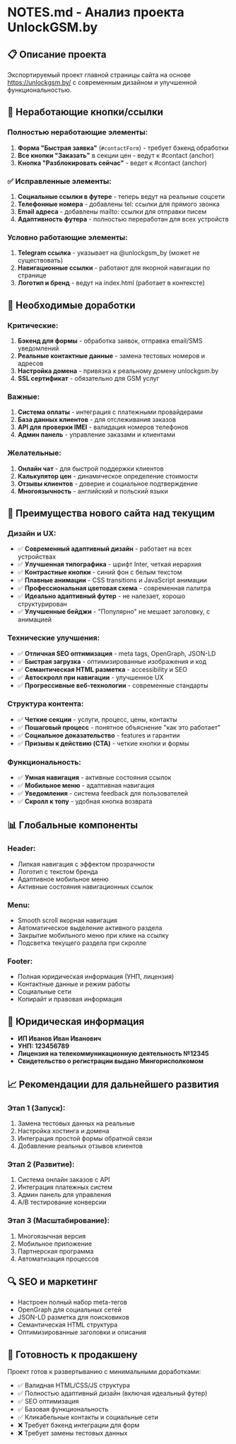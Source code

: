 # NOTES.md - Анализ проекта UnlockGSM.by

## 📋 Описание проекта
Экспортируемый проект главной страницы сайта на основе https://unlockgsm.by/ с современным дизайном и улучшенной функциональностью.

## 🚫 Неработающие кнопки/ссылки

### Полностью неработающие элементы:
1. **Форма "Быстрая заявка"** (`#contactForm`) - требует бэкенд обработки
2. **Все кнопки "Заказать"** в секции цен - ведут к #contact (anchor)
3. **Кнопка "Разблокировать сейчас"** - ведет к #contact (anchor)

### ✅ Исправленные элементы:
1. **Социальные ссылки в футере** - теперь ведут на реальные соцсети
2. **Телефонные номера** - добавлены tel: ссылки для прямого звонка
3. **Email адреса** - добавлены mailto: ссылки для отправки писем
4. **Адаптивность футера** - полностью переработан для всех устройств

### Условно работающие элементы:
1. **Telegram ссылка** - указывает на @unlockgsm_by (может не существовать)
2. **Навигационные ссылки** - работают для якорной навигации по странице
3. **Логотип и бренд** - ведут на index.html (работает в контексте)

## 🔧 Необходимые доработки

### Критические:
1. **Бэкенд для формы** - обработка заявок, отправка email/SMS уведомлений
2. **Реальные контактные данные** - замена тестовых номеров и адресов
3. **Настройка домена** - привязка к реальному домену unlockgsm.by
4. **SSL сертификат** - обязательно для GSM услуг

### Важные:
1. **Система оплаты** - интеграция с платежными провайдерами
2. **База данных клиентов** - для отслеживания заказов
3. **API для проверки IMEI** - валидация номеров телефонов
4. **Админ панель** - управление заказами и клиентами

### Желательные:
1. **Онлайн чат** - для быстрой поддержки клиентов
2. **Калькулятор цен** - динамическое определение стоимости
3. **Отзывы клиентов** - доверие и социальное подтверждение
4. **Многоязычность** - английский и польский языки

## 🎯 Преимущества нового сайта над текущим

### Дизайн и UX:
- ✅ **Современный адаптивный дизайн** - работает на всех устройствах
- ✅ **Улучшенная типографика** - шрифт Inter, четкая иерархия
- ✅ **Контрастные кнопки** - синий фон с белым текстом
- ✅ **Плавные анимации** - CSS transitions и JavaScript анимации
- ✅ **Профессиональная цветовая схема** - современная палитра
- ✅ **Идеально адаптивный футер** - не налезает, хорошо структурирован
- ✅ **Улучшенные бейджи** - "Популярно" не мешает заголовку, с анимацией

### Технические улучшения:
- ✅ **Отличная SEO оптимизация** - meta tags, OpenGraph, JSON-LD
- ✅ **Быстрая загрузка** - оптимизированные изображения и код
- ✅ **Семантическая HTML разметка** - accessibility и SEO
- ✅ **Автоскролл при навигации** - улучшенное UX
- ✅ **Прогрессивные веб-технологии** - современные стандарты

### Структура контента:
- ✅ **Четкие секции** - услуги, процесс, цены, контакты
- ✅ **Пошаговый процесс** - понятное объяснение "как это работает"
- ✅ **Социальное доказательство** - features и гарантии
- ✅ **Призывы к действию (CTA)** - четкие кнопки и формы

### Функциональность:
- ✅ **Умная навигация** - активные состояния ссылок
- ✅ **Мобильное меню** - адаптивная навигация
- ✅ **Уведомления** - система feedback для пользователей
- ✅ **Скролл к топу** - удобная кнопка возврата

## 📊 Глобальные компоненты

### Header:
- Липкая навигация с эффектом прозрачности
- Логотип с текстом бренда
- Адаптивное мобильное меню
- Активные состояния навигационных ссылок

### Menu:
- Smooth scroll якорная навигация
- Автоматическое выделение активного раздела
- Закрытие мобильного меню при клике на ссылку
- Подсветка текущего раздела при скролле

### Footer:
- Полная юридическая информация (УНП, лицензия)
- Контактные данные и режим работы
- Социальные сети
- Копирайт и правовая информация

## 🏢 Юридическая информация
- **ИП Иванов Иван Иванович**
- **УНП: 123456789**
- **Лицензия на телекоммуникационную деятельность №12345**
- **Свидетельство о регистрации выдано Мингорисполкомом**

## 📈 Рекомендации для дальнейшего развития

### Этап 1 (Запуск):
1. Замена тестовых данных на реальные
2. Настройка хостинга и домена
3. Интеграция простой формы обратной связи
4. Добавление реальных отзывов клиентов

### Этап 2 (Развитие):
1. Система онлайн заказов с API
2. Интеграция платежных систем
3. Админ панель для управления
4. A/B тестирование конверсии

### Этап 3 (Масштабирование):
1. Многоязычная версия
2. Мобильное приложение
3. Партнерская программа
4. Автоматизация процессов

## 🔍 SEO и маркетинг
- Настроен полный набор meta-тегов
- OpenGraph для социальных сетей
- JSON-LD разметка для поисковиков
- Семантическая HTML структура
- Оптимизированные заголовки и описания

## 🚀 Готовность к продакшену
Проект готов к развертыванию с минимальными доработками:
- ✅ Валидная HTML/CSS/JS структура
- ✅ Полностью адаптивный дизайн (включая идеальный футер)
- ✅ SEO оптимизация
- ✅ Базовая функциональность
- ✅ Кликабельные контакты и социальные сети
- ❌ Требует бэкенд интеграции для форм
- ❌ Требует замены тестовых данных